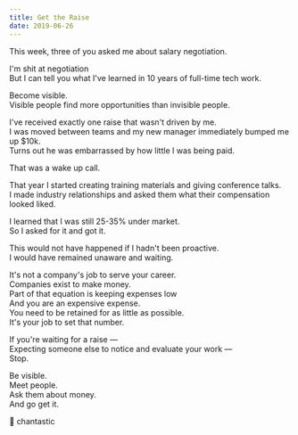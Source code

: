 ```yaml
---
title: Get the Raise
date: 2019-06-26
---
```


This week, three of you asked me about salary negotiation.

I'm shit at negotiation  
But I can tell you what I've learned in 10 years of full-time tech work.

Become visible.  
Visible people find more opportunities than invisible people.

I've received exactly one raise that wasn't driven by me.  
I was moved between teams and my new manager immediately bumped me up \$10k.  
Turns out he was embarrassed by how little I was being paid.

That was a wake up call.

That year I started creating training materials and giving conference talks.  
I made industry relationships and asked them what their compensation looked liked.

I learned that I was still 25-35% under market.  
So I asked for it and got it.

This would not have happened if I hadn't been proactive.  
I would have remained unaware and waiting.

It's not a company's job to serve your career.  
Companies exist to make money.  
Part of that equation is keeping expenses low  
And you are an expensive expense.  
You need to be retained for as little as possible.  
It's your job to set that number.

If you're waiting for a raise —  
Expecting someone else to notice and evaluate your work —  
Stop.

Be visible.  
Meet people.  
Ask them about money.  
And go get it.

💸 chantastic

